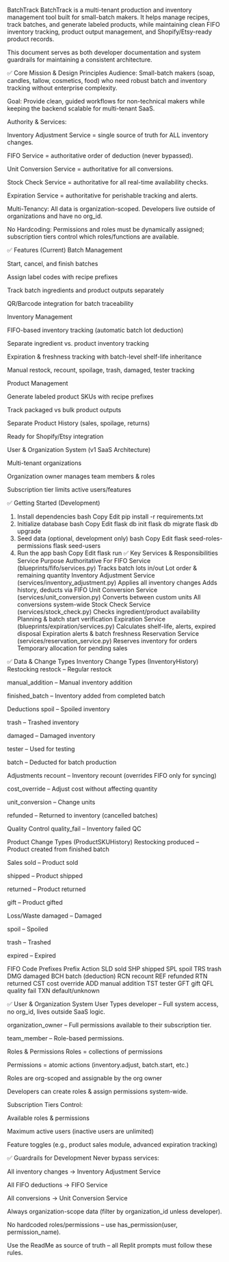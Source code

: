 BatchTrack
BatchTrack is a multi-tenant production and inventory management tool built for small-batch makers. It helps manage recipes, track batches, and generate labeled products, while maintaining clean FIFO inventory tracking, product output management, and Shopify/Etsy-ready product records.

This document serves as both developer documentation and system guardrails for maintaining a consistent architecture.

✅ Core Mission & Design Principles
Audience: Small-batch makers (soap, candles, tallow, cosmetics, food) who need robust batch and inventory tracking without enterprise complexity.

Goal: Provide clean, guided workflows for non-technical makers while keeping the backend scalable for multi-tenant SaaS.

Authority & Services:

Inventory Adjustment Service = single source of truth for ALL inventory changes.

FIFO Service = authoritative order of deduction (never bypassed).

Unit Conversion Service = authoritative for all conversions.

Stock Check Service = authoritative for all real-time availability checks.

Expiration Service = authoritative for perishable tracking and alerts.

Multi-Tenancy: All data is organization-scoped. Developers live outside of organizations and have no org_id.

No Hardcoding: Permissions and roles must be dynamically assigned; subscription tiers control which roles/functions are available.

✅ Features (Current)
Batch Management

Start, cancel, and finish batches

Assign label codes with recipe prefixes

Track batch ingredients and product outputs separately

QR/Barcode integration for batch traceability

Inventory Management

FIFO-based inventory tracking (automatic batch lot deduction)

Separate ingredient vs. product inventory tracking

Expiration & freshness tracking with batch-level shelf-life inheritance

Manual restock, recount, spoilage, trash, damaged, tester tracking

Product Management

Generate labeled product SKUs with recipe prefixes

Track packaged vs bulk product outputs

Separate Product History (sales, spoilage, returns)

Ready for Shopify/Etsy integration

User & Organization System (v1 SaaS Architecture)

Multi-tenant organizations

Organization owner manages team members & roles

Subscription tier limits active users/features

✅ Getting Started (Development)
1. Install dependencies
bash
Copy
Edit
pip install -r requirements.txt
2. Initialize database
bash
Copy
Edit
flask db init
flask db migrate
flask db upgrade
3. Seed data (optional, development only)
bash
Copy
Edit
flask seed-roles-permissions
flask seed-users
4. Run the app
bash
Copy
Edit
flask run
✅ Key Services & Responsibilities
Service	Purpose	Authoritative For
FIFO Service (blueprints/fifo/services.py)	Tracks batch lots in/out	Lot order & remaining quantity
Inventory Adjustment Service (services/inventory_adjustment.py)	Applies all inventory changes	Adds history, deducts via FIFO
Unit Conversion Service (services/unit_conversion.py)	Converts between custom units	All conversions system-wide
Stock Check Service (services/stock_check.py)	Checks ingredient/product availability	Planning & batch start verification
Expiration Service (blueprints/expiration/services.py)	Calculates shelf-life, alerts, expired disposal	Expiration alerts & batch freshness
Reservation Service (services/reservation_service.py)	Reserves inventory for orders	Temporary allocation for pending sales

✅ Data & Change Types
Inventory Change Types (InventoryHistory)
Restocking
restock – Regular restock

manual_addition – Manual inventory addition

finished_batch – Inventory added from completed batch

Deductions
spoil – Spoiled inventory

trash – Trashed inventory

damaged – Damaged inventory

tester – Used for testing

batch – Deducted for batch production

Adjustments
recount – Inventory recount (overrides FIFO only for syncing)

cost_override – Adjust cost without affecting quantity

unit_conversion – Change units

refunded – Returned to inventory (cancelled batches)

Quality Control
quality_fail – Inventory failed QC

Product Change Types (ProductSKUHistory)
Restocking
produced – Product created from finished batch

Sales
sold – Product sold

shipped – Product shipped

returned – Product returned

gift – Product gifted

Loss/Waste
damaged – Damaged

spoil – Spoiled

trash – Trashed

expired – Expired

FIFO Code Prefixes
Prefix	Action
SLD	sold
SHP	shipped
SPL	spoil
TRS	trash
DMG	damaged
BCH	batch (deduction)
RCN	recount
REF	refunded
RTN	returned
CST	cost override
ADD	manual addition
TST	tester
GFT	gift
QFL	quality fail
TXN	default/unknown

✅ User & Organization System
User Types
developer – Full system access, no org_id, lives outside SaaS logic.

organization_owner – Full permissions available to their subscription tier.

team_member – Role-based permissions.

Roles & Permissions
Roles = collections of permissions

Permissions = atomic actions (inventory.adjust, batch.start, etc.)

Roles are org-scoped and assignable by the org owner

Developers can create roles & assign permissions system-wide.

Subscription Tiers
Control:

Available roles & permissions

Maximum active users (inactive users are unlimited)

Feature toggles (e.g., product sales module, advanced expiration tracking)

✅ Guardrails for Development
Never bypass services:

All inventory changes → Inventory Adjustment Service

All FIFO deductions → FIFO Service

All conversions → Unit Conversion Service

Always organization-scope data (filter by organization_id unless developer).

No hardcoded roles/permissions – use has_permission(user, permission_name).

Use the ReadMe as source of truth – all Replit prompts must follow these rules.

